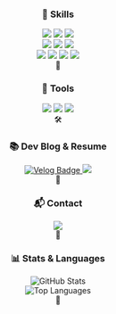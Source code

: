 <h3 align="center">🚀 Skills</h3><div align="center">
  <img src="https://img.shields.io/badge/HTML5-E44D26?style=flat-square&logo=HTML5&logoColor=white" /> 
  <img src="https://img.shields.io/badge/CSS3-1572B6?style=flat-square&logo=css3&logoColor=white" /> 
  <img src="https://img.shields.io/badge/JavaScript-F7DF1E?style=flat-square&logo=JavaScript&logoColor=white" /> 
  <br>
  <img src="https://img.shields.io/badge/React-20232A?style=flat-square&logo=react&logoColor=61DAFB" /> 
  <img src="https://img.shields.io/badge/Next.js-ffffff?style=flat-square&logo=nextdotjs&logoColor=000000" /> 
  <img src="https://img.shields.io/badge/TypeScript-3178C6?style=flat-square&logo=typescript&logoColor=white" /> 
  <br>
  <img src="https://img.shields.io/badge/Styled Components-DB7093?style=flat-square&logo=styledcomponents&logoColor=white" />
  <img src="https://img.shields.io/badge/Tailwind CSS-06B6D4?style=flat-square&logo=tailwindcss&logoColor=white" />
  <img src="https://img.shields.io/badge/Module CSS-000000?style=flat-square&logo=css3&logoColor=white" />
  <img src="https://img.shields.io/badge/React Query-FF4154?style=flat-square&logo=reactquery&logoColor=white" />
  <br>🌟
</div>

<h3 align="center">🔧 Tools</h3><div align="center">
  <img src="https://img.shields.io/badge/Git-F05033?style=flat-square&logo=git&logoColor=white" /> 
  <img src="https://img.shields.io/badge/GitHub-181717?style=flat-square&logo=github&logoColor=white" /> 
  <img src="https://img.shields.io/badge/Figma-F24E1E?style=flat-square&logo=figma&logoColor=white" />
  <br>🛠️
</div>

<h3 align="center">📚 Dev Blog & Resume</h3><div align="center">  
  <a href="https://velog.io/@wngns9807/posts">    <img src="https://img.shields.io/badge/Velog-20C997?style=flat-square&logo=velog&logoColor=white" alt="Velog Badge" />  
  </a>  
  <a href="https://www.notion.so/aee5241f61b941fc906241ae19398c11">
    <img src="https://img.shields.io/badge/Notion-9999FF?style=flat-square&logo=notion&logoColor=white" />  
  </a>
  <br>📝
</div>
<h3 align="center">📬 Contact</h3><div align="center">  
  <a href="mailto:wngns9807@gmail.com">    
    <img src="https://img.shields.io/badge/Gmail-D14836?style=flat-square&logo=gmail&logoColor=white" />  
  </a>
  <br>📧
</div>
<h3 align="center">📊 Stats & Languages</h3><div align="center">
  <img src="https://github-readme-stats.vercel.app/api?username=whdjh&show_icons=true&theme=radical" alt="GitHub Stats" />
  <br>
  <img src="https://github-readme-stats.vercel.app/api/top-langs/?username=whdjh&layout=compact" alt="Top Languages" />
  <br>🎨
</div>
